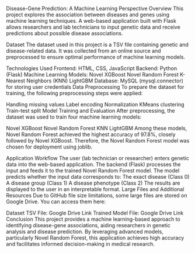 Disease-Gene Prediction: A Machine Learning Perspective
Overview
This project explores the association between diseases and genes using machine learning techniques. A web-based application built with Flask allows researchers and lab technicians to input genetic data and receive predictions about possible disease associations.

Dataset
The dataset used in this project is a TSV file containing genetic and disease-related data. It was collected from an online source and preprocessed to ensure optimal performance of machine learning models.

Technologies Used
Frontend: HTML, CSS, JavaScript
Backend: Python (Flask)
Machine Learning Models:
Novel XGBoost
Novel Random Forest
K-Nearest Neighbors (KNN)
LightGBM
Database: MySQL (mysql.connector) for storing user credentials
Data Preprocessing
To prepare the dataset for training, the following preprocessing steps were applied:

Handling missing values
Label encoding
Normalization
KMeans clustering
Train-test split
Model Training and Evaluation
After preprocessing, the dataset was used to train four machine learning models:

Novel XGBoost
Novel Random Forest
KNN
LightGBM
Among these models, Novel Random Forest achieved the highest accuracy of 97.8%, closely followed by Novel XGBoost. Therefore, the Novel Random Forest model was chosen for deployment using joblib.

Application Workflow
The user (lab technician or researcher) enters genetic data into the web-based application.
The backend (Flask) processes the input and feeds it to the trained Novel Random Forest model.
The model predicts whether the input data corresponds to:
The exact disease (Class 0)
A disease group (Class 1)
A disease phenotype (Class 2)
The results are displayed to the user in an interpretable format.
Large Files and Additional Resources
Due to GitHub file size limitations, some large files are stored on Google Drive. You can access them here:

Dataset TSV File: Google Drive Link
Trained Model File: Google Drive Link
Conclusion
This project provides a machine learning-based approach to identifying disease-gene associations, aiding researchers in genetic analysis and disease prediction. By leveraging advanced models, particularly Novel Random Forest, this application achieves high accuracy and facilitates informed decision-making in medical research.

